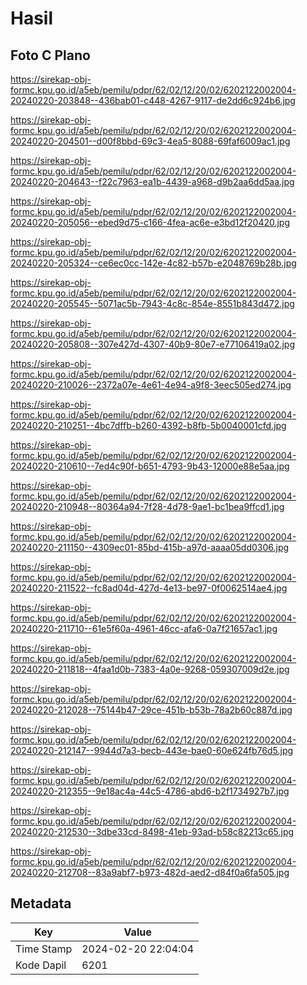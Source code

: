 # Hasil

## Foto C Plano

https://sirekap-obj-formc.kpu.go.id/a5eb/pemilu/pdpr/62/02/12/20/02/6202122002004-20240220-203848--436bab01-c448-4267-9117-de2dd6c924b6.jpg

https://sirekap-obj-formc.kpu.go.id/a5eb/pemilu/pdpr/62/02/12/20/02/6202122002004-20240220-204501--d00f8bbd-69c3-4ea5-8088-69faf6009ac1.jpg

https://sirekap-obj-formc.kpu.go.id/a5eb/pemilu/pdpr/62/02/12/20/02/6202122002004-20240220-204643--f22c7963-ea1b-4439-a968-d9b2aa6dd5aa.jpg

https://sirekap-obj-formc.kpu.go.id/a5eb/pemilu/pdpr/62/02/12/20/02/6202122002004-20240220-205056--ebed9d75-c166-4fea-ac6e-e3bd12f20420.jpg

https://sirekap-obj-formc.kpu.go.id/a5eb/pemilu/pdpr/62/02/12/20/02/6202122002004-20240220-205324--ce6ec0cc-142e-4c82-b57b-e2048769b28b.jpg

https://sirekap-obj-formc.kpu.go.id/a5eb/pemilu/pdpr/62/02/12/20/02/6202122002004-20240220-205545--5071ac5b-7943-4c8c-854e-8551b843d472.jpg

https://sirekap-obj-formc.kpu.go.id/a5eb/pemilu/pdpr/62/02/12/20/02/6202122002004-20240220-205808--307e427d-4307-40b9-80e7-e77106419a02.jpg

https://sirekap-obj-formc.kpu.go.id/a5eb/pemilu/pdpr/62/02/12/20/02/6202122002004-20240220-210026--2372a07e-4e61-4e94-a9f8-3eec505ed274.jpg

https://sirekap-obj-formc.kpu.go.id/a5eb/pemilu/pdpr/62/02/12/20/02/6202122002004-20240220-210251--4bc7dffb-b260-4392-b8fb-5b0040001cfd.jpg

https://sirekap-obj-formc.kpu.go.id/a5eb/pemilu/pdpr/62/02/12/20/02/6202122002004-20240220-210610--7ed4c90f-b651-4793-9b43-12000e88e5aa.jpg

https://sirekap-obj-formc.kpu.go.id/a5eb/pemilu/pdpr/62/02/12/20/02/6202122002004-20240220-210948--80364a94-7f28-4d78-9ae1-bc1bea9ffcd1.jpg

https://sirekap-obj-formc.kpu.go.id/a5eb/pemilu/pdpr/62/02/12/20/02/6202122002004-20240220-211150--4309ec01-85bd-415b-a97d-aaaa05dd0306.jpg

https://sirekap-obj-formc.kpu.go.id/a5eb/pemilu/pdpr/62/02/12/20/02/6202122002004-20240220-211522--fc8ad04d-427d-4e13-be97-0f0062514ae4.jpg

https://sirekap-obj-formc.kpu.go.id/a5eb/pemilu/pdpr/62/02/12/20/02/6202122002004-20240220-211710--61e5f60a-4961-46cc-afa6-0a7f21657ac1.jpg

https://sirekap-obj-formc.kpu.go.id/a5eb/pemilu/pdpr/62/02/12/20/02/6202122002004-20240220-211818--4faa1d0b-7383-4a0e-9268-059307009d2e.jpg

https://sirekap-obj-formc.kpu.go.id/a5eb/pemilu/pdpr/62/02/12/20/02/6202122002004-20240220-212028--75144b47-29ce-451b-b53b-78a2b60c887d.jpg

https://sirekap-obj-formc.kpu.go.id/a5eb/pemilu/pdpr/62/02/12/20/02/6202122002004-20240220-212147--9944d7a3-becb-443e-bae0-60e624fb76d5.jpg

https://sirekap-obj-formc.kpu.go.id/a5eb/pemilu/pdpr/62/02/12/20/02/6202122002004-20240220-212355--9e18ac4a-44c5-4786-abd6-b2f1734927b7.jpg

https://sirekap-obj-formc.kpu.go.id/a5eb/pemilu/pdpr/62/02/12/20/02/6202122002004-20240220-212530--3dbe33cd-8498-41eb-93ad-b58c82213c65.jpg

https://sirekap-obj-formc.kpu.go.id/a5eb/pemilu/pdpr/62/02/12/20/02/6202122002004-20240220-212708--83a9abf7-b973-482d-aed2-d84f0a6fa505.jpg


## Metadata

| Key        | Value               |
| ---------- | ------------------- |
| Time Stamp | 2024-02-20 22:04:04 |
| Kode Dapil | 6201                |



